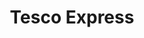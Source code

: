 ---
title: "Tesco Express"
url: /berkhamsted/tesco-express-high-street-south/
shop: Lebensmittel
---